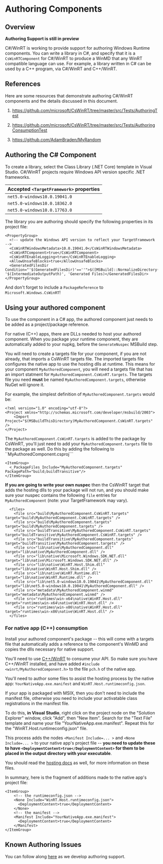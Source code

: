 # Authoring Components

## Overview
**Authoring Support is still in preview**

C#/WinRT is working to provide support for authoring Windows Runtime components. You can write a library in C#, and specify that it is a `CsWinRTComponent` for C#/WinRT to produce a WinMD that any WinRT compatible language can use. For example, a library written in C# can be used by a C++ program, via C#/WinRT and C++/WinRT.


## References
Here are some resources that demonstrate authoring C#/WinRT components and the details discussed in this document.
1. https://github.com/microsoft/CsWinRT/tree/master/src/Tests/AuthoringTest

2. https://github.com/microsoft/CsWinRT/tree/master/src/Tests/AuthoringConsumptionTest

3. https://github.com/AdamBraden/MyRandom


## Authoring the C# Component
To create a library, select the Class Library (.NET Core) template in Visual Studio. C#/WinRT projects require Windows API version specific .NET frameworks.

Accepted `<TargetFramework>` properties |
--- |
`net5.0-windows10.0.19041.0` |
`net5.0-windows10.0.18362.0` |
`net5.0-windows10.0.17763.0` |

The library you are authoring should specify the following properties in its project file: 
``` csproj
<PropertyGroup>
  <!-- update the Windows API version to reflect your TargetFramework -->
  <CsWinRTWindowsMetadata>10.0.19041.0</CsWinRTWindowsMetadata>
  <CsWinRTComponent>true</CsWinRTComponent>
  <CsWinRTEnableLogging>true</CsWinRTEnableLogging>
  <AllowUnsafeBlocks>true</AllowUnsafeBlocks>
  <GeneratedFilesDir Condition="'$(GeneratedFilesDir)'==''">$([MSBuild]::NormalizeDirectory('$(MSBuildProjectDirectory)', '$(IntermediateOutputPath)', 'Generated Files)</GeneratedFilesDir>
</PropertyGroup>
```
And don't forget to include a `PackageReference` to `Microsoft.Windows.CsWinRT`!


## Using your authored component
To use the component in a C# app, the authored component just needs to be added as a project/package reference.

For native (C++) apps, there are DLLs needed to host your authored component. When you package your runtime component, they are automatically
added to your nupkg, before the ```GenerateNuspec``` MSBuild step.  

You will need to create a targets file for your component, if you are not already, that imports a CsWinRT targets file. The imported targets file configures the native app to use the hosting dlls at runtime.
This means for your component ```MyAuthoredComponent```, you will need a targets file that has an import statment for ```MyAuthoredComponent.CsWinRT.targets```. 
The targets file you need **must** be named ```MyAuthoredComponent.targets```, otherwise NuGet will ignore it.

For example, the simplest definition of ```MyAuthoredComponent.targets``` would be:
``` targets
<?xml version="1.0" encoding="utf-8"?>
<Project xmlns="http://schemas.microsoft.com/developer/msbuild/2003">
	<Import Project="$(MSBuildThisDirectory)MyAuthoredComponent.CsWinRT.targets"	/>
</Project>
```

The ```MyAuthoredComponent.CsWinRT.targets``` is added to the package by CsWinRT, you'll just need to add your ```MyAuthoredComponent.targets``` file to the package as well.
Do this by adding the following to ``MyAuthoredComponent.csproj```

``` csproj
<ItemGroup>
  <_PackageFiles Include="MyAuthoredComponent.targets" PackagePath="build;buildTransitive"/>
</ItemGroup>
```

**If you are going to write your own nuspec** then the CsWinRT target that adds the hosting dlls to your package will not run, and you should make sure your nuspec contains the following ```file``` entries for ```MyAuthoredComponent``` (note: your TargetFramework may vary).

``` nuspec
  <files>
    <file src="build\MyAuthoredComponent.CsWinRT.targets"             target="build\MyAuthoredComponent.CsWinRT.targets" />
    <file src="build\MyAuthoredComponent.targets"                     target="build\MyAuthoredComponent.targets" />
    <file src="buildTransitive\MyAuthoredComponent.CsWinRT.targets"   target="buildTransitive\MyAuthoredComponent.CsWinRT.targets" />
    <file src="buildTransitive\MyAuthoredComponent.targets"           target="buildTransitive\MyAuthoredComponent.targets" />
    <file src="lib\native\MyAuthoredComponent.dll"                    target="lib\native\MyAuthoredComponent.dll" />
    <file src="lib\native\Microsoft.Windows.SDK.NET.dll"              target="lib\native\Microsoft.Windows.SDK.NET.dll" />
    <file src="lib\native\WinRT.Host.Shim.dll"                        target="lib\native\WinRT.Host.Shim.dll" />
    <file src="lib\native\WinRT.Runtime.dll"                          target="lib\native\WinRT.Runtime.dll" />
    <file src="lib\net5.0-windows10.0.19041\MyAuthoredComponent.dll"  target="lib\net5.0-windows10.0.19041\MyAuthoredComponent.dll" />
    <file src="metadata\MyAuthoredComponent.winmd"                    target="metadata\MyAuthoredComponent.winmd" />
    <file src="runtimes\win-x64\native\WinRT.Host.dll"                target="runtimes\win-x64\native\WinRT.Host.dll" />
    <file src="runtimes\win-x86\native\WinRT.Host.dll"                target="runtimes\win-x86\native\WinRT.Host.dll" />
  </files>
```

### For native app (C++) consumption
Install your authored component's package -- this will come with a targets file that automatically adds a reference to the component's WinMD and copies the dlls necessary for native support.

You'll need to use [C++/WinRT](https://docs.microsoft.com/en-us/windows/uwp/cpp-and-winrt-apis/intro-to-using-cpp-with-winrt) to consume your API. So make sure you have C++/WinRT installed, and have added `#include <winrt/MyAuthoredComponent.h>` to the file `pch.h` of the native app.  

You'll need to author some files to assist the hosting process by the native app: `YourNativeApp.exe.manifest` and `WinRT.Host.runtimeconfig.json`. 

If your app is packaged with MSIX, then you don't need to include the manifest file, otherwise you need to include your activatable class registrations in the manifest file.

To do this, **in Visual Studio**, right click on the project node on the "Solution Explorer" window, click "Add", then "New Item". Search for the "Text File" template and name your file "YourNativeApp.exe.manifest".
Repeat this for the "WinRT.Host.runtimeconfig.json" file. 

This process adds the nodes `<Manifest Include=... >` and `<None Include=... >` to your native app's project file -- **you need to update these to have `<DeploymentContent>true</DeploymentContent>` for them to be placed in the output directory with your executable**.  

You should read the [hosting docs](https://github.com/microsoft/CsWinRT/blob/master/docs/hosting.md) as well, for more information on these files.

In summary, here is the fragment of additions made to the native app's project file:
``` vcxproj
<ItemGroup>
    <!-- the runtimeconfig.json -->
    <None Include="WinRT.Host.runtimeconfig.json">
      <DeploymentContent>true</DeploymentContent>
    </None>
    <!-- the manifest -->
    <Manifest Include="YourNativeApp.exe.manifest">
      <DeploymentContent>true</DeploymentContent>
    </Manifest>
</ItemGroup> 
```

## Known Authoring Issues
You can follow along [here](https://github.com/microsoft/CsWinRT/issues/663) as we develop authoring support. 
